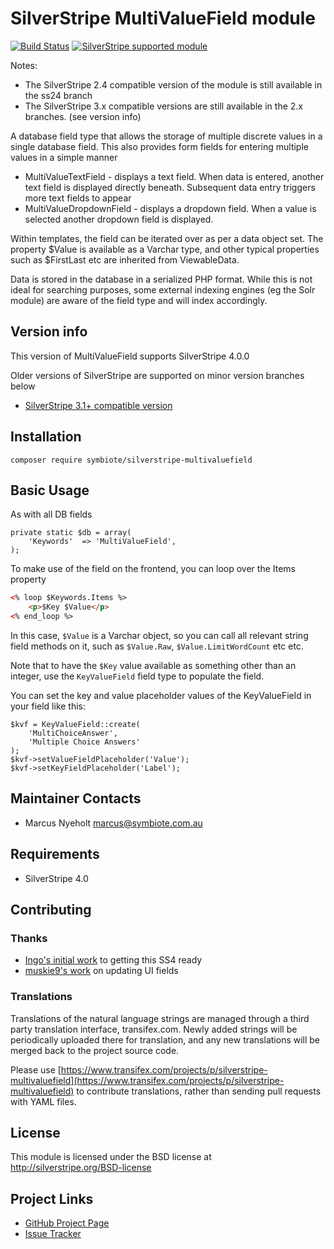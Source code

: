 # SilverStripe MultiValueField module

[![Build Status](https://travis-ci.org/symbiote/silverstripe-multivaluefield.svg?branch=master)](https://travis-ci.org/symbiote/silverstripe-multivaluefield)
[![SilverStripe supported module](https://img.shields.io/badge/silverstripe-supported-0071C4.svg)](https://www.silverstripe.org/software/addons/silverstripe-commercially-supported-module-list/)

Notes:

* The SilverStripe 2.4 compatible version of the module is still available in the ss24 branch
* The SilverStripe 3.x compatible versions are still available in the 2.x branches. (see version info)

A database field type that allows the storage of multiple discrete values in
a single database field. This also provides form fields for entering multiple
values in a simple manner

* MultiValueTextField - displays a text field. When data is entered, another
  text field is displayed directly beneath. Subsequent data entry triggers
  more text fields to appear
* MultiValueDropdownField - displays a dropdown field. When a value is selected
  another dropdown field is displayed.

Within templates, the field can be iterated over as per a data object set.
The property $Value is available as a Varchar type, and other typical
properties such as $FirstLast etc are inherited from ViewableData.

Data is stored in the database in a serialized PHP format. While this is not
ideal for searching purposes, some external indexing engines (eg the Solr
module) are aware of the field type and will index accordingly.

## Version info

This version of MultiValueField supports SilverStripe 4.0.0

Older versions of SilverStripe are supported on minor version branches below

* [SilverStripe 3.1+ compatible version](https://github.com/symbiote/silverstripe-multivaluefield/tree/2.4)

## Installation

```
composer require symbiote/silverstripe-multivaluefield
```

## Basic Usage

As with all DB fields

```
private static $db = array(
    'Keywords' 	=> 'MultiValueField',
);
```

To make use of the field on the frontend, you can loop over the Items property

```html
<% loop $Keywords.Items %>
    <p>$Key $Value</p>
<% end_loop %>
```

In this case, `$Value` is a Varchar object, so you can call all relevant string field methods on it, such as `$Value.Raw`, `$Value.LimitWordCount` etc etc.

Note that to have the `$Key` value available as something other than an integer, use the `KeyValueField` field type to populate the field.

You can set the key and value placeholder values of the KeyValueField in your field like this:
```
$kvf = KeyValueField::create(
    'MultiChoiceAnswer',
    'Multiple Choice Answers'
);
$kvf->setValueFieldPlaceholder('Value');
$kvf->setKeyFieldPlaceholder('Label');
```


## Maintainer Contacts

* Marcus Nyeholt <marcus@symbiote.com.au>

## Requirements

* SilverStripe 4.0

## Contributing

### Thanks

* [Ingo's initial work](https://github.com/symbiote/silverstripe-multivaluefield/pull/44) to getting this SS4 ready
* [muskie9's work](https://github.com/muskie9) on updating UI fields

### Translations

Translations of the natural language strings are managed through a third party translation interface, transifex.com. Newly added strings will be periodically uploaded there for translation, and any new translations will be merged back to the project source code.

Please use [https://www.transifex.com/projects/p/silverstripe-multivaluefield](https://www.transifex.com/projects/p/silverstripe-multivaluefield) to contribute translations, rather than sending pull requests with YAML files.

## License

This module is licensed under the BSD license at http://silverstripe.org/BSD-license

## Project Links
* [GitHub Project Page](https://github.com/nyeholt/silverstripe-multivaluefield)
* [Issue Tracker](https://github.com/nyeholt/silverstripe-multivaluefield/issues)

